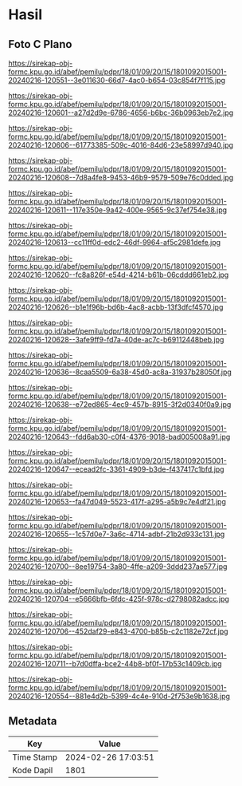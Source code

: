 # Hasil

## Foto C Plano

https://sirekap-obj-formc.kpu.go.id/abef/pemilu/pdpr/18/01/09/20/15/1801092015001-20240216-120551--3e011630-66d7-4ac0-b654-03c854f7f115.jpg

https://sirekap-obj-formc.kpu.go.id/abef/pemilu/pdpr/18/01/09/20/15/1801092015001-20240216-120601--a27d2d9e-6786-4656-b6bc-36b0963eb7e2.jpg

https://sirekap-obj-formc.kpu.go.id/abef/pemilu/pdpr/18/01/09/20/15/1801092015001-20240216-120606--61773385-509c-4016-84d6-23e58997d940.jpg

https://sirekap-obj-formc.kpu.go.id/abef/pemilu/pdpr/18/01/09/20/15/1801092015001-20240216-120608--7d8a4fe8-9453-46b9-9579-509e76c0dded.jpg

https://sirekap-obj-formc.kpu.go.id/abef/pemilu/pdpr/18/01/09/20/15/1801092015001-20240216-120611--117e350e-9a42-400e-9565-9c37ef754e38.jpg

https://sirekap-obj-formc.kpu.go.id/abef/pemilu/pdpr/18/01/09/20/15/1801092015001-20240216-120613--cc11ff0d-edc2-46df-9964-af5c2981defe.jpg

https://sirekap-obj-formc.kpu.go.id/abef/pemilu/pdpr/18/01/09/20/15/1801092015001-20240216-120620--fc8a826f-e54d-4214-b61b-06cddd661eb2.jpg

https://sirekap-obj-formc.kpu.go.id/abef/pemilu/pdpr/18/01/09/20/15/1801092015001-20240216-120626--b1e1f96b-bd6b-4ac8-acbb-13f3dfcf4570.jpg

https://sirekap-obj-formc.kpu.go.id/abef/pemilu/pdpr/18/01/09/20/15/1801092015001-20240216-120628--3afe9ff9-fd7a-40de-ac7c-b69112448beb.jpg

https://sirekap-obj-formc.kpu.go.id/abef/pemilu/pdpr/18/01/09/20/15/1801092015001-20240216-120636--8caa5509-6a38-45d0-ac8a-31937b28050f.jpg

https://sirekap-obj-formc.kpu.go.id/abef/pemilu/pdpr/18/01/09/20/15/1801092015001-20240216-120638--e72ed865-4ec9-457b-8915-3f2d0340f0a9.jpg

https://sirekap-obj-formc.kpu.go.id/abef/pemilu/pdpr/18/01/09/20/15/1801092015001-20240216-120643--fdd6ab30-c0f4-4376-9018-bad005008a91.jpg

https://sirekap-obj-formc.kpu.go.id/abef/pemilu/pdpr/18/01/09/20/15/1801092015001-20240216-120647--ecead2fc-3361-4909-b3de-f437417c1bfd.jpg

https://sirekap-obj-formc.kpu.go.id/abef/pemilu/pdpr/18/01/09/20/15/1801092015001-20240216-120653--fa47d049-5523-417f-a295-a5b9c7e4df21.jpg

https://sirekap-obj-formc.kpu.go.id/abef/pemilu/pdpr/18/01/09/20/15/1801092015001-20240216-120655--1c57d0e7-3a6c-4714-adbf-21b2d933c131.jpg

https://sirekap-obj-formc.kpu.go.id/abef/pemilu/pdpr/18/01/09/20/15/1801092015001-20240216-120700--8ee19754-3a80-4ffe-a209-3ddd237ae577.jpg

https://sirekap-obj-formc.kpu.go.id/abef/pemilu/pdpr/18/01/09/20/15/1801092015001-20240216-120704--e5666bfb-6fdc-425f-978c-d2798082adcc.jpg

https://sirekap-obj-formc.kpu.go.id/abef/pemilu/pdpr/18/01/09/20/15/1801092015001-20240216-120706--452daf29-e843-4700-b85b-c2c1182e72cf.jpg

https://sirekap-obj-formc.kpu.go.id/abef/pemilu/pdpr/18/01/09/20/15/1801092015001-20240216-120711--b7d0dffa-bce2-44b8-bf0f-17b53c1409cb.jpg

https://sirekap-obj-formc.kpu.go.id/abef/pemilu/pdpr/18/01/09/20/15/1801092015001-20240216-120554--881e4d2b-5399-4c4e-910d-2f753e9b1638.jpg


## Metadata

| Key        | Value               |
| ---------- | ------------------- |
| Time Stamp | 2024-02-26 17:03:51 |
| Kode Dapil | 1801                |



